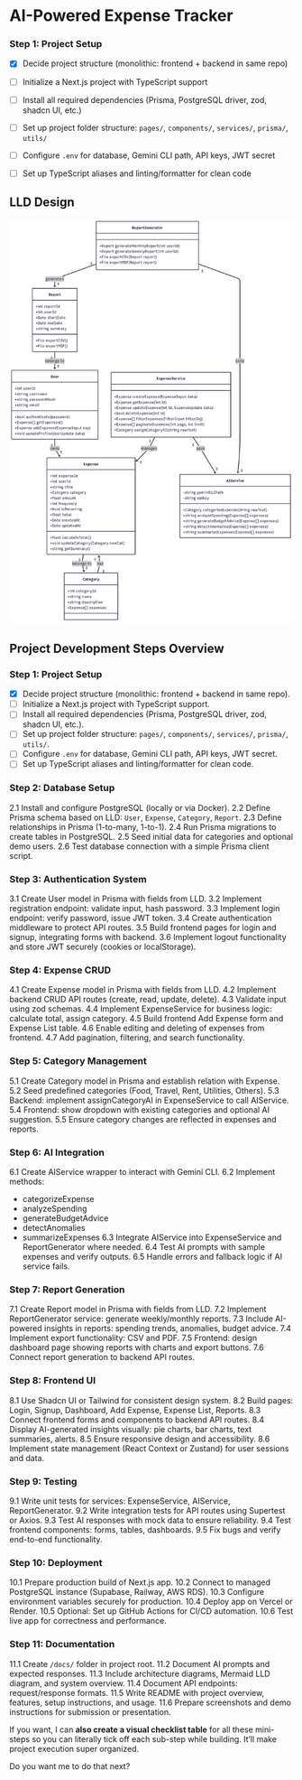 # AI-Powered Expense Tracker

### **Step 1: Project Setup**

- [x] Decide project structure (monolithic: frontend + backend in same repo)
- [ ] Initialize a Next.js project with TypeScript support
- [ ] Install all required dependencies (Prisma, PostgreSQL driver, zod, shadcn UI, etc.)
- [ ] Set up project folder structure: `pages/`, `components/`, `services/`, `prisma/`, `utils/`
- [ ] Configure `.env` for database, Gemini CLI path, API keys, JWT secret
- [ ] Set up TypeScript aliases and linting/formatter for clean code


## LLD Design
![UML Diagram](./UML-Diagram.png)

## Project Development Steps Overview

### **Step 1: Project Setup**
- [x] Decide project structure (monolithic: frontend + backend in same repo).
- [ ] Initialize a Next.js project with TypeScript support.
- [ ] Install all required dependencies (Prisma, PostgreSQL driver, zod, shadcn UI, etc.).
- [ ] Set up project folder structure: `pages/`, `components/`, `services/`, `prisma/`, `utils/`.
- [ ] Configure `.env` for database, Gemini CLI path, API keys, JWT secret.
- [ ] Set up TypeScript aliases and linting/formatter for clean code.

### **Step 2: Database Setup**

2.1 Install and configure PostgreSQL (locally or via Docker).
2.2 Define Prisma schema based on LLD: `User`, `Expense`, `Category`, `Report`.
2.3 Define relationships in Prisma (1-to-many, 1-to-1).
2.4 Run Prisma migrations to create tables in PostgreSQL.
2.5 Seed initial data for categories and optional demo users.
2.6 Test database connection with a simple Prisma client script.

### **Step 3: Authentication System**

3.1 Create User model in Prisma with fields from LLD.
3.2 Implement registration endpoint: validate input, hash password.
3.3 Implement login endpoint: verify password, issue JWT token.
3.4 Create authentication middleware to protect API routes.
3.5 Build frontend pages for login and signup, integrating forms with backend.
3.6 Implement logout functionality and store JWT securely (cookies or localStorage).

### **Step 4: Expense CRUD**

4.1 Create Expense model in Prisma with fields from LLD.
4.2 Implement backend CRUD API routes (create, read, update, delete).
4.3 Validate input using zod schemas.
4.4 Implement ExpenseService for business logic: calculate total, assign category.
4.5 Build frontend Add Expense form and Expense List table.
4.6 Enable editing and deleting of expenses from frontend.
4.7 Add pagination, filtering, and search functionality.

### **Step 5: Category Management**

5.1 Create Category model in Prisma and establish relation with Expense.
5.2 Seed predefined categories (Food, Travel, Rent, Utilities, Others).
5.3 Backend: implement assignCategoryAI in ExpenseService to call AIService.
5.4 Frontend: show dropdown with existing categories and optional AI suggestion.
5.5 Ensure category changes are reflected in expenses and reports.

### **Step 6: AI Integration**

6.1 Create AIService wrapper to interact with Gemini CLI.
6.2 Implement methods:

* categorizeExpense
* analyzeSpending
* generateBudgetAdvice
* detectAnomalies
* summarizeExpenses
  6.3 Integrate AIService into ExpenseService and ReportGenerator where needed.
  6.4 Test AI prompts with sample expenses and verify outputs.
  6.5 Handle errors and fallback logic if AI service fails.

### **Step 7: Report Generation**

7.1 Create Report model in Prisma with fields from LLD.
7.2 Implement ReportGenerator service: generate weekly/monthly reports.
7.3 Include AI-powered insights in reports: spending trends, anomalies, budget advice.
7.4 Implement export functionality: CSV and PDF.
7.5 Frontend: design dashboard page showing reports with charts and export buttons.
7.6 Connect report generation to backend API routes.

### **Step 8: Frontend UI**

8.1 Use Shadcn UI or Tailwind for consistent design system.
8.2 Build pages: Login, Signup, Dashboard, Add Expense, Expense List, Reports.
8.3 Connect frontend forms and components to backend API routes.
8.4 Display AI-generated insights visually: pie charts, bar charts, text summaries, alerts.
8.5 Ensure responsive design and accessibility.
8.6 Implement state management (React Context or Zustand) for user sessions and data.

### **Step 9: Testing**

9.1 Write unit tests for services: ExpenseService, AIService, ReportGenerator.
9.2 Write integration tests for API routes using Supertest or Axios.
9.3 Test AI responses with mock data to ensure reliability.
9.4 Test frontend components: forms, tables, dashboards.
9.5 Fix bugs and verify end-to-end functionality.

### **Step 10: Deployment**

10.1 Prepare production build of Next.js app.
10.2 Connect to managed PostgreSQL instance (Supabase, Railway, AWS RDS).
10.3 Configure environment variables securely for production.
10.4 Deploy app on Vercel or Render.
10.5 Optional: Set up GitHub Actions for CI/CD automation.
10.6 Test live app for correctness and performance.

### **Step 11: Documentation**

11.1 Create `/docs/` folder in project root.
11.2 Document AI prompts and expected responses.
11.3 Include architecture diagrams, Mermaid LLD diagram, and system overview.
11.4 Document API endpoints: request/response formats.
11.5 Write README with project overview, features, setup instructions, and usage.
11.6 Prepare screenshots and demo instructions for submission or presentation.

If you want, I can **also create a visual checklist table** for all these mini-steps so you can literally tick off each sub-step while building. It’ll make project execution super organized.

Do you want me to do that next?
